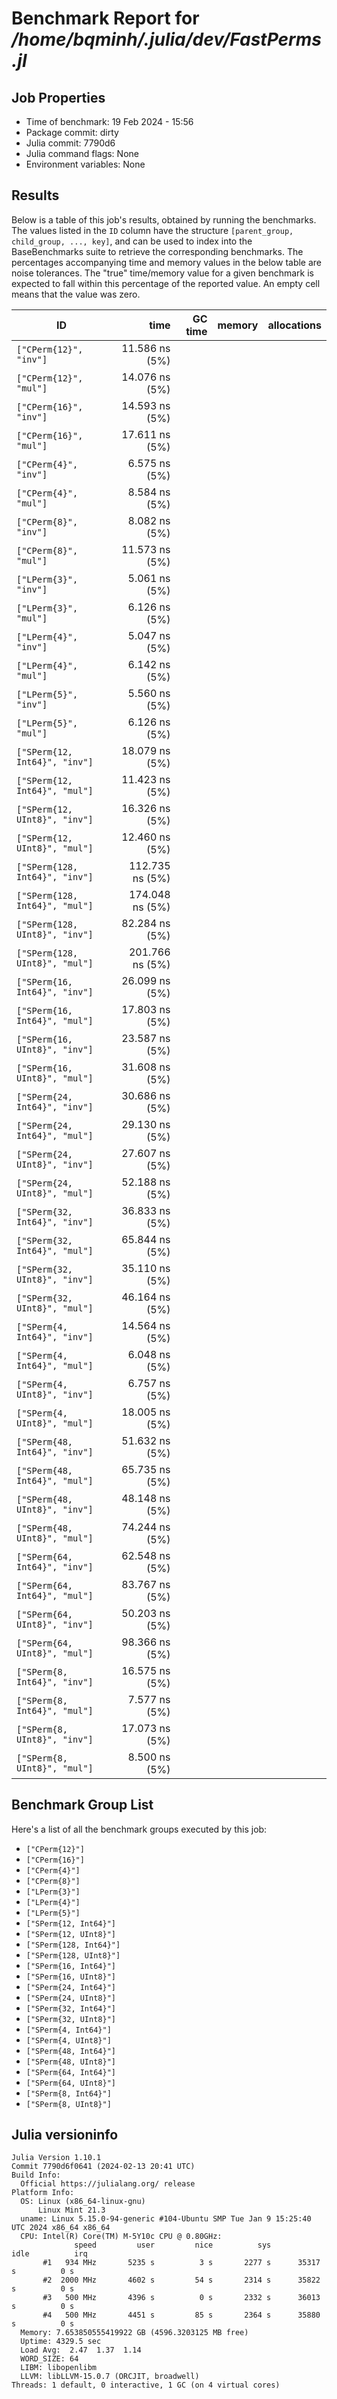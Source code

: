 # Benchmark Report for */home/bqminh/.julia/dev/FastPerms.jl*

## Job Properties
* Time of benchmark: 19 Feb 2024 - 15:56
* Package commit: dirty
* Julia commit: 7790d6
* Julia command flags: None
* Environment variables: None

## Results
Below is a table of this job's results, obtained by running the benchmarks.
The values listed in the `ID` column have the structure `[parent_group, child_group, ..., key]`, and can be used to
index into the BaseBenchmarks suite to retrieve the corresponding benchmarks.
The percentages accompanying time and memory values in the below table are noise tolerances. The "true"
time/memory value for a given benchmark is expected to fall within this percentage of the reported value.
An empty cell means that the value was zero.

| ID                             | time            | GC time | memory | allocations |
|--------------------------------|----------------:|--------:|-------:|------------:|
| `["CPerm{12}", "inv"]`         |  11.586 ns (5%) |         |        |             |
| `["CPerm{12}", "mul"]`         |  14.076 ns (5%) |         |        |             |
| `["CPerm{16}", "inv"]`         |  14.593 ns (5%) |         |        |             |
| `["CPerm{16}", "mul"]`         |  17.611 ns (5%) |         |        |             |
| `["CPerm{4}", "inv"]`          |   6.575 ns (5%) |         |        |             |
| `["CPerm{4}", "mul"]`          |   8.584 ns (5%) |         |        |             |
| `["CPerm{8}", "inv"]`          |   8.082 ns (5%) |         |        |             |
| `["CPerm{8}", "mul"]`          |  11.573 ns (5%) |         |        |             |
| `["LPerm{3}", "inv"]`          |   5.061 ns (5%) |         |        |             |
| `["LPerm{3}", "mul"]`          |   6.126 ns (5%) |         |        |             |
| `["LPerm{4}", "inv"]`          |   5.047 ns (5%) |         |        |             |
| `["LPerm{4}", "mul"]`          |   6.142 ns (5%) |         |        |             |
| `["LPerm{5}", "inv"]`          |   5.560 ns (5%) |         |        |             |
| `["LPerm{5}", "mul"]`          |   6.126 ns (5%) |         |        |             |
| `["SPerm{12, Int64}", "inv"]`  |  18.079 ns (5%) |         |        |             |
| `["SPerm{12, Int64}", "mul"]`  |  11.423 ns (5%) |         |        |             |
| `["SPerm{12, UInt8}", "inv"]`  |  16.326 ns (5%) |         |        |             |
| `["SPerm{12, UInt8}", "mul"]`  |  12.460 ns (5%) |         |        |             |
| `["SPerm{128, Int64}", "inv"]` | 112.735 ns (5%) |         |        |             |
| `["SPerm{128, Int64}", "mul"]` | 174.048 ns (5%) |         |        |             |
| `["SPerm{128, UInt8}", "inv"]` |  82.284 ns (5%) |         |        |             |
| `["SPerm{128, UInt8}", "mul"]` | 201.766 ns (5%) |         |        |             |
| `["SPerm{16, Int64}", "inv"]`  |  26.099 ns (5%) |         |        |             |
| `["SPerm{16, Int64}", "mul"]`  |  17.803 ns (5%) |         |        |             |
| `["SPerm{16, UInt8}", "inv"]`  |  23.587 ns (5%) |         |        |             |
| `["SPerm{16, UInt8}", "mul"]`  |  31.608 ns (5%) |         |        |             |
| `["SPerm{24, Int64}", "inv"]`  |  30.686 ns (5%) |         |        |             |
| `["SPerm{24, Int64}", "mul"]`  |  29.130 ns (5%) |         |        |             |
| `["SPerm{24, UInt8}", "inv"]`  |  27.607 ns (5%) |         |        |             |
| `["SPerm{24, UInt8}", "mul"]`  |  52.188 ns (5%) |         |        |             |
| `["SPerm{32, Int64}", "inv"]`  |  36.833 ns (5%) |         |        |             |
| `["SPerm{32, Int64}", "mul"]`  |  65.844 ns (5%) |         |        |             |
| `["SPerm{32, UInt8}", "inv"]`  |  35.110 ns (5%) |         |        |             |
| `["SPerm{32, UInt8}", "mul"]`  |  46.164 ns (5%) |         |        |             |
| `["SPerm{4, Int64}", "inv"]`   |  14.564 ns (5%) |         |        |             |
| `["SPerm{4, Int64}", "mul"]`   |   6.048 ns (5%) |         |        |             |
| `["SPerm{4, UInt8}", "inv"]`   |   6.757 ns (5%) |         |        |             |
| `["SPerm{4, UInt8}", "mul"]`   |  18.005 ns (5%) |         |        |             |
| `["SPerm{48, Int64}", "inv"]`  |  51.632 ns (5%) |         |        |             |
| `["SPerm{48, Int64}", "mul"]`  |  65.735 ns (5%) |         |        |             |
| `["SPerm{48, UInt8}", "inv"]`  |  48.148 ns (5%) |         |        |             |
| `["SPerm{48, UInt8}", "mul"]`  |  74.244 ns (5%) |         |        |             |
| `["SPerm{64, Int64}", "inv"]`  |  62.548 ns (5%) |         |        |             |
| `["SPerm{64, Int64}", "mul"]`  |  83.767 ns (5%) |         |        |             |
| `["SPerm{64, UInt8}", "inv"]`  |  50.203 ns (5%) |         |        |             |
| `["SPerm{64, UInt8}", "mul"]`  |  98.366 ns (5%) |         |        |             |
| `["SPerm{8, Int64}", "inv"]`   |  16.575 ns (5%) |         |        |             |
| `["SPerm{8, Int64}", "mul"]`   |   7.577 ns (5%) |         |        |             |
| `["SPerm{8, UInt8}", "inv"]`   |  17.073 ns (5%) |         |        |             |
| `["SPerm{8, UInt8}", "mul"]`   |   8.500 ns (5%) |         |        |             |

## Benchmark Group List
Here's a list of all the benchmark groups executed by this job:

- `["CPerm{12}"]`
- `["CPerm{16}"]`
- `["CPerm{4}"]`
- `["CPerm{8}"]`
- `["LPerm{3}"]`
- `["LPerm{4}"]`
- `["LPerm{5}"]`
- `["SPerm{12, Int64}"]`
- `["SPerm{12, UInt8}"]`
- `["SPerm{128, Int64}"]`
- `["SPerm{128, UInt8}"]`
- `["SPerm{16, Int64}"]`
- `["SPerm{16, UInt8}"]`
- `["SPerm{24, Int64}"]`
- `["SPerm{24, UInt8}"]`
- `["SPerm{32, Int64}"]`
- `["SPerm{32, UInt8}"]`
- `["SPerm{4, Int64}"]`
- `["SPerm{4, UInt8}"]`
- `["SPerm{48, Int64}"]`
- `["SPerm{48, UInt8}"]`
- `["SPerm{64, Int64}"]`
- `["SPerm{64, UInt8}"]`
- `["SPerm{8, Int64}"]`
- `["SPerm{8, UInt8}"]`

## Julia versioninfo
```
Julia Version 1.10.1
Commit 7790d6f0641 (2024-02-13 20:41 UTC)
Build Info:
  Official https://julialang.org/ release
Platform Info:
  OS: Linux (x86_64-linux-gnu)
      Linux Mint 21.3
  uname: Linux 5.15.0-94-generic #104-Ubuntu SMP Tue Jan 9 15:25:40 UTC 2024 x86_64 x86_64
  CPU: Intel(R) Core(TM) M-5Y10c CPU @ 0.80GHz: 
              speed         user         nice          sys         idle          irq
       #1   934 MHz       5235 s          3 s       2277 s      35317 s          0 s
       #2  2000 MHz       4602 s         54 s       2314 s      35822 s          0 s
       #3   500 MHz       4396 s          0 s       2332 s      36013 s          0 s
       #4   500 MHz       4451 s         85 s       2364 s      35880 s          0 s
  Memory: 7.653850555419922 GB (4596.3203125 MB free)
  Uptime: 4329.5 sec
  Load Avg:  2.47  1.37  1.14
  WORD_SIZE: 64
  LIBM: libopenlibm
  LLVM: libLLVM-15.0.7 (ORCJIT, broadwell)
Threads: 1 default, 0 interactive, 1 GC (on 4 virtual cores)
```
